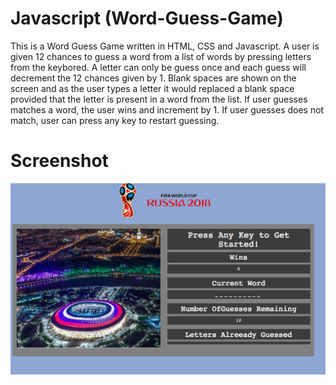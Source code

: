 
# Javascript (Word-Guess-Game)

This is a Word Guess Game written in HTML, CSS and Javascript.
A user is given 12 chances to guess a word from a list of words by pressing letters from the keybored.
A letter can only be guess once and each guess will decrement the 12 chances given by 1.
Blank spaces are shown on the screen and as the user types a letter it would replaced a blank space provided that the letter is present in a word from the list.
If user guesses matches a word, the user wins and increment by 1.
If user guesses does not match, user can press any key to restart guessing.

 # Screenshot 
 
![alt text](assets/images/gameshot.png)
